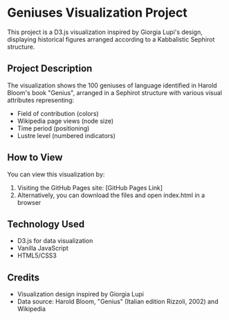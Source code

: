 # Geniuses Visualization Project

This project is a D3.js visualization inspired by Giorgia Lupi's design, displaying historical figures arranged according to a Kabbalistic Sephirot structure.

## Project Description

The visualization shows the 100 geniuses of language identified in Harold Bloom's book "Genius", arranged in a Sephirot structure with various visual attributes representing:

- Field of contribution (colors)
- Wikipedia page views (node size)
- Time period (positioning)
- Lustre level (numbered indicators)

## How to View

You can view this visualization by:

1. Visiting the GitHub Pages site: [GitHub Pages Link]
2. Alternatively, you can download the files and open index.html in a browser

## Technology Used

- D3.js for data visualization
- Vanilla JavaScript
- HTML5/CSS3

## Credits

- Visualization design inspired by Giorgia Lupi
- Data source: Harold Bloom, "Genius" (Italian edition Rizzoli, 2002) and Wikipedia
